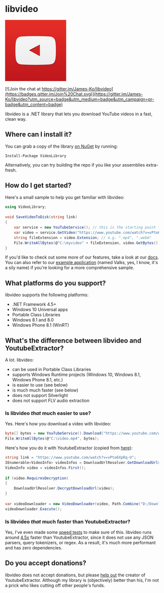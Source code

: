 # libvideo

![icon](icons/icon_200.png)

[![Join the chat at https://gitter.im/James-Ko/libvideo](https://badges.gitter.im/Join%20Chat.svg)](https://gitter.im/James-Ko/libvideo?utm_source=badge&utm_medium=badge&utm_campaign=pr-badge&utm_content=badge)

libvideo is a .NET library that lets you download YouTube videos in a fast, clean way.

## Where can I install it?

You can grab a copy of the library [on NuGet](https://www.nuget.org/packages/VideoLibrary) by running:

    Install-Package VideoLibrary

Alternatively, you can try building the repo if you like your assemblies extra-fresh.

## How do I get started?

Here's a small sample to help you get familiar with libvideo:

```csharp
using VideoLibrary;

void SaveVideoToDisk(string link)
{
    var service = new YouTubeService(); // this is the starting point for all of our download actions
    var video = service.GetVideo("https://www.youtube.com/watch?v=vPto6XpRq-U"); // gets a Video object containing information about the video
    string fileExtension = video.Extension; // e.g. ".mp4", ".webm"
    File.WriteAllBytes(@"C:\myvideo" + fileExtension, video.GetBytes());
}
```

If you'd like to check out some more of our features, take a look at our [docs](docs/README.md). You can also refer to our [example application](samples/Valks/Valks/Program.cs) (named Valks, yes, I know, it's a sily name) if you're looking for a more comprehensive sample.

## What platforms do you support?

libvideo supports the following platforms:

- .NET Framework 4.5+
- Windows 10 Universal apps
- Portable Class Libraries
- Windows 8.1 and 8.0
- Windows Phone 8.1 (WinRT)

## What's the difference between libvideo and YoutubeExtractor?

A lot. libvideo:

- can be used in Portable Class Libraries
- supports Windows Runtime projects (Windows 10, Windows 8.1, Windows Phone 8.1, etc.)
- is easier to use (see below)
- is much much faster (see below)
- does not support Silverlight
- does not support FLV audio extraction

### Is libvideo *that* much easier to use?

Yes. Here's how you download a video with libvideo:

```csharp
byte[] bytes = new YouTubeService().Download("https://www.youtube.com/watch?v=vPto6XpRq-U");
File.WriteAllBytes(@"C:\video.mp4", bytes);
```

Here's how you do it with YoutubeExtractor (copied from [here](https://github.com/flagbug/YoutubeExtractor)):

```csharp
string link = "https://www.youtube.com/watch?v=vPto6XpRq-U";
IEnumerable<VideoInfo> videoInfos = DownloadUrlResolver.GetDownloadUrls(link);
VideoInfo video = videoInfos.First();

if (video.RequiresDecryption)
{
    DownloadUrlResolver.DecryptDownloadUrl(video);
}

var videoDownloader = new VideoDownloader(video, Path.Combine("D:/Downloads", video.Title + video.VideoExtension));
videoDownloader.Execute();
```

### Is libvideo *that* much faster than YoutubeExtractor?

Yes, I've even made some [speed tests](tests/SpeedTest/SpeedTest/Program.cs) to make sure of this. libvideo runs around [4.5x](http://imgur.com/VJAOoj5) faster than YoutubeExtractor, since it does not use any JSON parsers, query tokenizers, or regex. As a result, it's much more performant and has zero dependencies.

## Do you accept donations?

libvideo does not accept donations, but please [help out](https://www.paypal.com/cgi-bin/webscr?cmd=_donations&business=daume%2edennis%40gmail%2ecom&lc=US&item_name=YoutubeExtractor&no_note=0&currency_code=USD&bn=PP%2dDonationsBF%3abtn_donate_LG%2egif%3aNonHostedGuest) the creator of YoutubeExtractor. Although my library is (objectively) better than his, I'm not a prick who likes cutting off other people's funds.
